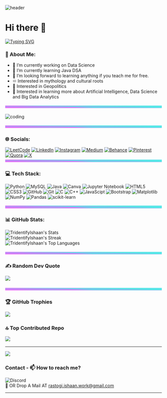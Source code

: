 ![header](https://capsule-render.vercel.app/api?type=waving&color=gradient&customColorList=10)
<h1 align="left"> Hi there 👋</h1>
<a href="https://git.io/typing-svg"><img src="https://readme-typing-svg.demolab.com?font=Fira+Code&weight=900&size=30&pause=1000&color=F70000&width=435&lines=I+am+Ishaan+Rastogi;Second+Year+AKA+Sophomore" alt="Typing SVG" /></a>

### 💫 About Me:
- 🔭 I’m currently working on Data Science
- 🌱 I’m currently learning Java DSA
- 💞️ I’m looking forward to learning anything if you teach me for free.
- ♾️ Interested in mythology and cultural roots
- 🧠 Interested in Geopolitics
- 🤖 Interested in learning more about Artificial Intelligence, Data Science and Big Data Analytics

![alt text](https://github.com/ChaosXYZ/ChaosXYZ/blob/main/divider.png?raw=true)

<img align="center" alt="coding" height="200" src="https://i.pinimg.com/originals/81/17/8b/81178b47a8598f0c81c4799f2cdd4057.gif">

![alt text](https://github.com/ChaosXYZ/ChaosXYZ/blob/main/divider.png?raw=true)

### 🌐 Socials:
[![LeetCode](https://img.shields.io/badge/-LeetCode-FFA116?style=flat&logo=LeetCode&logoColor=black)](https://leetcode.com/u/tridentifyishaan/)
[![LinkedIn](https://img.shields.io/badge/LinkedIn-%230077B5.svg?logo=linkedin&logoColor=white)](https://www.linkedin.com/in/allfinity/)
[![Instagram](https://img.shields.io/badge/Instagram-%23E4405F.svg?logo=Instagram&logoColor=white)](https://www.instagram.com/sci_boy007/)
[![Medium](https://img.shields.io/badge/Medium-12100E?logo=medium&logoColor=white)](https://medium.com/@ishaanrastogi19)
[![Behance](https://img.shields.io/badge/Behance-1769ff?logo=behance&logoColor=white)](https://www.behance.net/brawlfinity)
[![Pinterest](https://img.shields.io/badge/Pinterest-%23E60023.svg?logo=Pinterest&logoColor=white)](https://pinterest.com/IshaanR_Finity)
[![Quora](https://img.shields.io/badge/Quora-%23B92B27.svg?logo=Quora&logoColor=white)](https://www.quora.com/profile/Ishaan-Rastogi-10)
[![X](https://img.shields.io/badge/X-black.svg?logo=X&logoColor=white)](https://x.com/Ishaan58742218)
![alt text](https://github.com/ChaosXYZ/ChaosXYZ/blob/main/divider.png?raw=true)

### 💻 Tech Stack:
![Python](https://img.shields.io/badge/python-3670A0?style=for-the-badge&logo=python&logoColor=ffdd54)
![MySQL](https://img.shields.io/badge/MySQL-%230074A3.svg?style=for-the-badge&logo=mysql&logoColor=white)
![Java](https://img.shields.io/badge/Java-ED8B00?style=flat&logo=openjdk&logoColor=white)
![Canva](https://img.shields.io/badge/Canva-%2300C4CC.svg?style=for-the-badge&logo=Canva&logoColor=white) 
![Jupyter Notebook](https://img.shields.io/badge/Jupyter-%23FFA500.svg?style=for-the-badge&logo=jupyter&logoColor=white)
![HTML5](https://img.shields.io/badge/html5-%23E34F26.svg?style=for-the-badge&logo=html5&logoColor=white)
![CSS3](https://img.shields.io/badge/CSS3-%234285F4.svg?style=for-the-badge&logo=css3&logoColor=white)
![GitHub](https://img.shields.io/badge/github-%23121011.svg?style=for-the-badge&logo=github&logoColor=white)
![Git](https://img.shields.io/badge/git-%23F05033.svg?style=for-the-badge&logo=git&logoColor=white)
![C](https://img.shields.io/badge/c-%2300599C.svg?style=for-the-badge&logo=c&logoColor=white)
![C++](https://img.shields.io/badge/C++-%23D6FFFA.svg?style=for-the-badge&logo=cplusplus&logoColor=%23044F88)
![JavaScipt](https://img.shields.io/badge/javascript-%23323330.svg?style=for-the-badge&logo=javascript&logoColor=%23F7DF1E)
![Bootstrap](https://img.shields.io/badge/bootstrap-%23563D7C.svg?style=for-the-badge&logo=bootstrap&logoColor=white)
![Matplotlib](https://img.shields.io/badge/Matplotlib-%23ffffff.svg?style=for-the-badge&logo=Matplotlib&logoColor=black)
![NumPy](https://img.shields.io/badge/numpy-%23013243.svg?style=for-the-badge&logo=numpy&logoColor=white)
![Pandas](https://img.shields.io/badge/pandas-%23150458.svg?style=for-the-badge&logo=pandas&logoColor=white)
![scikit-learn](https://img.shields.io/badge/scikit--learn-%23F7931E.svg?style=for-the-badge&logo=scikit-learn&logoColor=white)

![alt text](https://github.com/ChaosXYZ/ChaosXYZ/blob/main/divider.png?raw=true)

### 📊 GitHub Stats:
![TridentifyIshaan's Stats](https://github-readme-stats.vercel.app/api?username=TridentifyIshaan&theme=algolia&show_icons=true&hide_border=false&count_private=true)<br>
![TridentifyIshaan's Streak](https://github-readme-streak-stats.herokuapp.com/?user=TridentifyIshaan&theme=algolia&hide_border=false)<br>
![TridentifyIshaan's Top Languages](https://github-readme-stats.vercel.app/api/top-langs/?username=TridentifyIshaan&theme=algolia&show_icons=true&hide_border=false&layout=compact)<br>

![alt text](https://github.com/ChaosXYZ/ChaosXYZ/blob/main/divider.png?raw=true)

### ✍️ Random Dev Quote
![](https://quotes-github-readme.vercel.app/api?type=horizontal&theme=radical)

![alt text](https://github.com/ChaosXYZ/ChaosXYZ/blob/main/divider.png?raw=true)

### 🏆 GitHub Trophies
![](https://github-profile-trophy.vercel.app/?username=TridentifyIshaan&theme=radical&no-frame=false&no-bg=false&margin-w=4)

### 🔝 Top Contributed Repo
![](https://github-contributor-stats.vercel.app/api?username=TridentifyIshaan&limit=5&theme=radical&combine_all_yearly_contributions=true)

---
[![](https://visitcount.itsvg.in/api?id=TridentifyIshaan&icon=0&color=0)](https://visitcount.itsvg.in)

### Contact - 📫 How to reach me?

![Discord](https://img.shields.io/badge/Asklyn-%237289DA.svg?logo=discord&logoColor=white) <br> 💌 OR Drop A Mail AT rastogi.ishaan.work@gmail.com

---

<!-- Proudly created with the help of GPRM ( https://gprm.itsvg.in ) -->

